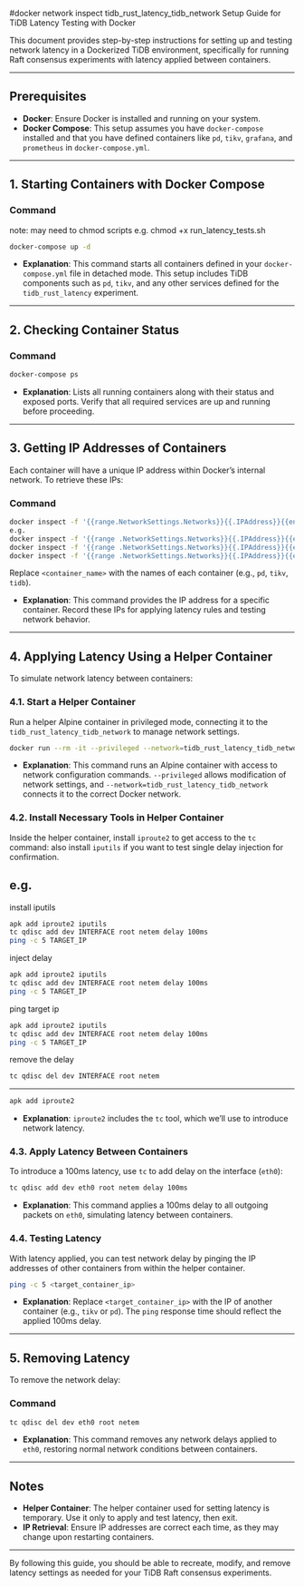 #docker network inspect tidb_rust_latency_tidb_network Setup Guide for TiDB Latency Testing with Docker

This document provides step-by-step instructions for setting up and testing network latency in a Dockerized TiDB environment,
specifically for running Raft consensus experiments with latency applied between containers.

---

## Prerequisites

- **Docker**: Ensure Docker is installed and running on your system.
- **Docker Compose**: This setup assumes you have `docker-compose` installed and that you have defined containers like `pd`, `tikv`, `grafana`, and `prometheus` in `docker-compose.yml`.

---

## 1. Starting Containers with Docker Compose

### Command

note: may need to chmod scripts e.g. chmod +x run_latency_tests.sh

```bash
docker-compose up -d
```

- **Explanation**: This command starts all containers defined in your `docker-compose.yml` file in detached mode. This setup includes TiDB components such as `pd`, `tikv`, and any other services defined for the `tidb_rust_latency` experiment.

---

## 2. Checking Container Status

### Command

```bash
docker-compose ps
```

- **Explanation**: Lists all running containers along with their status and exposed ports. Verify that all required services are up and running before proceeding.

---

## 3. Getting IP Addresses of Containers

Each container will have a unique IP address within Docker’s internal network. To retrieve these IPs:

### Command

```bash
docker inspect -f '{{range.NetworkSettings.Networks}}{{.IPAddress}}{{end}}' <container_name>
e.g.
docker inspect -f '{{range .NetworkSettings.Networks}}{{.IPAddress}}{{end}}' pd
docker inspect -f '{{range .NetworkSettings.Networks}}{{.IPAddress}}{{end}}' tikv
docker inspect -f '{{range .NetworkSettings.Networks}}{{.IPAddress}}{{end}}' tidb

```

Replace `<container_name>` with the names of each container (e.g., `pd`, `tikv`, `tidb`).

- **Explanation**: This command provides the IP address for a specific container. Record these IPs for applying latency rules and testing network behavior.

---

## 4. Applying Latency Using a Helper Container

To simulate network latency between containers:

### 4.1. Start a Helper Container

Run a helper Alpine container in privileged mode, connecting it to the `tidb_rust_latency_tidb_network` to manage network settings.

```bash
docker run --rm -it --privileged --network=tidb_rust_latency_tidb_network alpine /bin/sh
```

- **Explanation**: This command runs an Alpine container with access to network configuration commands. `--privileged` allows modification of network settings, and `--network=tidb_rust_latency_tidb_network` connects it to the correct Docker network.

### 4.2. Install Necessary Tools in Helper Container

Inside the helper container, install `iproute2` to get access to the `tc` command:
also install `iputils` if you want to test single delay injection for confirmation.

## e.g.

install iputils

```sh
apk add iproute2 iputils
tc qdisc add dev INTERFACE root netem delay 100ms
ping -c 5 TARGET_IP
```

inject delay

```sh
apk add iproute2 iputils
tc qdisc add dev INTERFACE root netem delay 100ms
ping -c 5 TARGET_IP
```

ping target ip

```sh
apk add iproute2 iputils
tc qdisc add dev INTERFACE root netem delay 100ms
ping -c 5 TARGET_IP
```

remove the delay

```sh
tc qdisc del dev INTERFACE root netem
```

---

```sh
apk add iproute2
```

- **Explanation**: `iproute2` includes the `tc` tool, which we’ll use to introduce network latency.

### 4.3. Apply Latency Between Containers

To introduce a 100ms latency, use `tc` to add delay on the interface (`eth0`):

```sh
tc qdisc add dev eth0 root netem delay 100ms
```

- **Explanation**: This command applies a 100ms delay to all outgoing packets on `eth0`, simulating latency between containers.

### 4.4. Testing Latency

With latency applied, you can test network delay by pinging the IP addresses of other containers from within the helper container.

```sh
ping -c 5 <target_container_ip>
```

- **Explanation**: Replace `<target_container_ip>` with the IP of another container (e.g., `tikv` or `pd`). The `ping` response time should reflect the applied 100ms delay.

---

## 5. Removing Latency

To remove the network delay:

### Command

```sh
tc qdisc del dev eth0 root netem
```

- **Explanation**: This command removes any network delays applied to `eth0`, restoring normal network conditions between containers.

---

## Notes

- **Helper Container**: The helper container used for setting latency is temporary. Use it only to apply and test latency, then exit.
- **IP Retrieval**: Ensure IP addresses are correct each time, as they may change upon restarting containers.

---

By following this guide, you should be able to recreate, modify, and remove latency settings as needed for your TiDB Raft consensus experiments.
